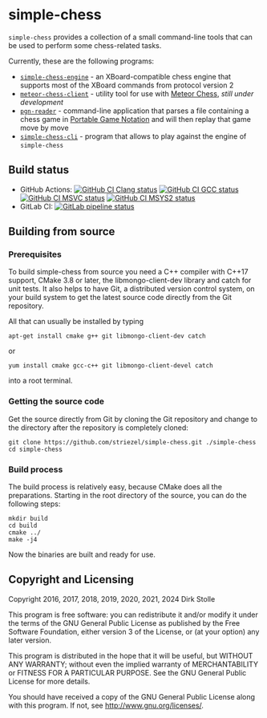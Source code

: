 # simple-chess

`simple-chess` provides a collection of a small command-line tools that can be
used to perform some chess-related tasks.

Currently, these are the following programs:

* [`simple-chess-engine`](./apps/engine/readme.md) - an XBoard-compatible chess
  engine that supports most of the XBoard commands from protocol version 2
* [`meteor-chess-client`](./apps/meteor-chess-client/readme.md) - utility tool
  for use with [Meteor Chess](https://github.com/striezel/meteor-chess), _still
  under development_
* [`pgn-reader`](./apps/pgn-reader/readme.md) - command-line application that
  parses a file containing a chess game in [Portable Game Notation](https://en.wikipedia.org/wiki/Portable_Game_Notation)
  and will then replay that game move by move
* [`simple-chess-cli`](./apps/simple-chess-cli/readme.md) - program that allows
  to play against the engine of `simple-chess`

## Build status

* GitHub Actions:
  [![GitHub CI Clang status](https://github.com/striezel/simple-chess/workflows/Clang/badge.svg)](https://github.com/striezel/simple-chess/actions)
  [![GitHub CI GCC status](https://github.com/striezel/simple-chess/workflows/GCC/badge.svg)](https://github.com/striezel/simple-chess/actions)
  [![GitHub CI MSVC status](https://github.com/striezel/simple-chess/workflows/MSVC/badge.svg)](https://github.com/striezel/simple-chess/actions)
  [![GitHub CI MSYS2 status](https://github.com/striezel/simple-chess/workflows/MSYS2/badge.svg)](https://github.com/striezel/simple-chess/actions)
* GitLab CI:
[![GitLab pipeline status](https://gitlab.com/striezel/simple-chess/badges/master/pipeline.svg)](https://gitlab.com/striezel/simple-chess/-/pipelines)

## Building from source

### Prerequisites

To build simple-chess from source you need a C++ compiler with C++17 support,
CMake 3.8 or later, the libmongo-client-dev library and catch for unit tests.
It also helps to have Git, a distributed version control system, on your build
system to get the latest source code directly from the Git repository.

All that can usually be installed by typing

    apt-get install cmake g++ git libmongo-client-dev catch

or

    yum install cmake gcc-c++ git libmongo-client-devel catch

into a root terminal.

### Getting the source code

Get the source directly from Git by cloning the Git repository and change to
the directory after the repository is completely cloned:

    git clone https://github.com/striezel/simple-chess.git ./simple-chess
    cd simple-chess

### Build process

The build process is relatively easy, because CMake does all the preparations.
Starting in the root directory of the source, you can do the following steps:

    mkdir build
    cd build
    cmake ../
    make -j4

Now the binaries are built and ready for use.

## Copyright and Licensing

Copyright 2016, 2017, 2018, 2019, 2020, 2021, 2024  Dirk Stolle

This program is free software: you can redistribute it and/or modify
it under the terms of the GNU General Public License as published by
the Free Software Foundation, either version 3 of the License, or
(at your option) any later version.

This program is distributed in the hope that it will be useful,
but WITHOUT ANY WARRANTY; without even the implied warranty of
MERCHANTABILITY or FITNESS FOR A PARTICULAR PURPOSE.  See the
GNU General Public License for more details.

You should have received a copy of the GNU General Public License
along with this program.  If not, see <http://www.gnu.org/licenses/>.
